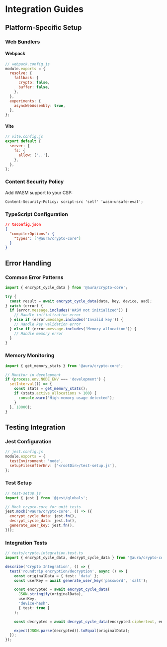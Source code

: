 # Integration Guides

## Platform-Specific Setup

### Web Bundlers

#### Webpack

```javascript
// webpack.config.js
module.exports = {
  resolve: {
    fallback: {
      crypto: false,
      buffer: false,
    },
  },
  experiments: {
    asyncWebAssembly: true,
  },
};
```

#### Vite

```javascript
// vite.config.js
export default {
  server: {
    fs: {
      allow: ['..'],
    },
  },
};
```

### Content Security Policy

Add WASM support to your CSP:

```
Content-Security-Policy: script-src 'self' 'wasm-unsafe-eval';
```

### TypeScript Configuration

```json
// tsconfig.json
{
  "compilerOptions": {
    "types": ["@aura/crypto-core"]
  }
}
```

## Error Handling

### Common Error Patterns

```typescript
import { encrypt_cycle_data } from '@aura/crypto-core';

try {
  const result = await encrypt_cycle_data(data, key, device, aad);
} catch (error) {
  if (error.message.includes('WASM not initialized')) {
    // Handle initialization error
  } else if (error.message.includes('Invalid key')) {
    // Handle key validation error
  } else if (error.message.includes('Memory allocation')) {
    // Handle memory error
  }
}
```

### Memory Monitoring

```typescript
import { get_memory_stats } from '@aura/crypto-core';

// Monitor in development
if (process.env.NODE_ENV === 'development') {
  setInterval(() => {
    const stats = get_memory_stats();
    if (stats.active_allocations > 100) {
      console.warn('High memory usage detected');
    }
  }, 10000);
}
```

## Testing Integration

### Jest Configuration

```javascript
// jest.config.js
module.exports = {
  testEnvironment: 'node',
  setupFilesAfterEnv: ['<rootDir>/test-setup.js'],
};
```

### Test Setup

```javascript
// test-setup.js
import { jest } from '@jest/globals';

// Mock crypto-core for unit tests
jest.mock('@aura/crypto-core', () => ({
  encrypt_cycle_data: jest.fn(),
  decrypt_cycle_data: jest.fn(),
  generate_user_key: jest.fn(),
}));
```

### Integration Tests

```typescript
// tests/crypto.integration.test.ts
import { encrypt_cycle_data, decrypt_cycle_data } from '@aura/crypto-core';

describe('Crypto Integration', () => {
  test('roundtrip encryption/decryption', async () => {
    const originalData = { test: 'data' };
    const userKey = await generate_user_key('password', 'salt');

    const encrypted = await encrypt_cycle_data(
      JSON.stringify(originalData),
      userKey,
      'device-hash',
      { test: true }
    );

    const decrypted = await decrypt_cycle_data(encrypted.ciphertext, encrypted.envelope, userKey);

    expect(JSON.parse(decrypted)).toEqual(originalData);
  });
});
```
